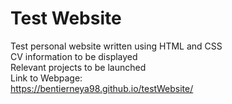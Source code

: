 # Test Website
Test personal website written using HTML and CSS  
CV information to be displayed  
Relevant projects to be launched  
Link to Webpage:  
https://bentierneya98.github.io/testWebsite/
